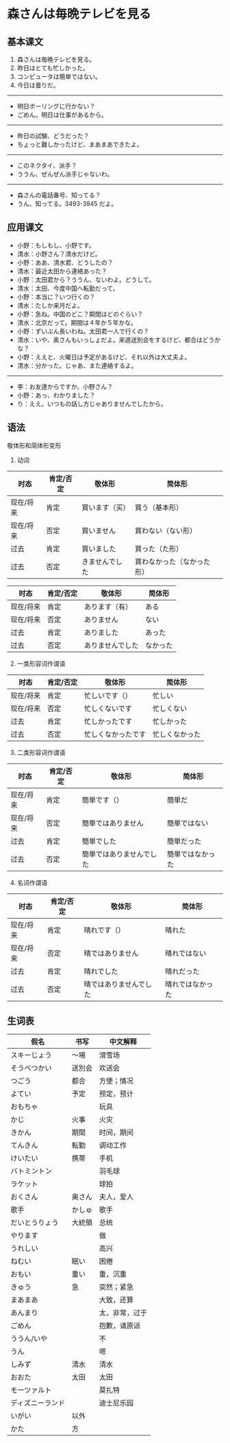 # 森さんは毎晩テレビを見る

## 基本课文

1. 森さんは毎晩テレビを見る。
2. 昨日はとても忙しかった。
3. コンピュータは簡単ではない。
4. 今日は曇りだ。

---

- 明日ボーリングに行かない？
- ごめん。明日は仕事があるから。

---

- 昨日の試験、どうだった？
- ちょっと難しかったけど、まあまあできたよ。

---

- このネクタイ、派手？
- ううん、ぜんぜん派手じゃないわ。

---

- 森さんの電話番号、知ってる？
- うん、知ってる。3493-3945 だよ。

## 应用课文

- 小野：もしもし、小野です。
- 清水：小野さん？清水だけど。
- 小野：ああ、清水君、どうしたの？
- 清水：最近太田から連絡あった？
- 小野：太田君から？ううん、ないわよ。どうして。
- 清水：太田、今度中国へ転勤だって。
- 小野：本当に？いつ行くの？
- 清水：たしか来月だよ。
- 小野：急ね。中国のどこ？期間はどのぐらい？
- 清水：北京だって。期間は４年か５年かな。
- 小野：ずいぶん長いわね。太田君一人で行くの？
- 清水：いや、奥さんもいっしょだよ。来週送別会をするけど、都合はどうかな？
- 小野：ええと、火曜日は予定があるけど、それ以外は大丈夫よ。
- 清水：分かった。じゃあ、また連絡するよ。

---

- 李：お友達からですか、小野さん？
- 小野：あっ、わかりました？
- り：ええ。いつもの話し方じゃありませんでしたから。

## 语法

敬体形和简体形变形

1. 动词

| 时态      | 肯定/否定 | 敬体形         | 简体形                     |
| --------- | --------- | -------------- | -------------------------- |
| 现在/将来 | 肯定      | 買います（买） | 買う（基本形）             |
| 现在/将来 | 否定      | 買いません     | 買わない（ない形）         |
| 过去      | 肯定      | 買いました     | 買った（た形）             |
| 过去      | 否定      | きませんでした | 買わなかった（なかった形） |

| 时态      | 肯定/否定 | 敬体形           | 简体形   |
| --------- | --------- | ---------------- | -------- |
| 现在/将来 | 肯定      | あります（有）   | ある     |
| 现在/将来 | 否定      | ありません       | ない     |
| 过去      | 肯定      | ありました       | あった   |
| 过去      | 否定      | ありませんでした | なかった |

2. 一类形容词作谓语

| 时态      | 肯定/否定 | 敬体形             | 简体形         |
| --------- | --------- | ------------------ | -------------- |
| 现在/将来 | 肯定      | 忙しいです（）     | 忙しい         |
| 现在/将来 | 否定      | 忙しくないです     | 忙しくない     |
| 过去      | 肯定      | 忙しかったです     | 忙しかった     |
| 过去      | 否定      | 忙しくなかったです | 忙しくなかった |

3. 二类形容词作谓语

| 时态      | 肯定/否定 | 敬体形                   | 简体形           |
| --------- | --------- | ------------------------ | ---------------- |
| 现在/将来 | 肯定      | 簡単です（）             | 簡単だ           |
| 现在/将来 | 否定      | 簡単ではありません       | 簡単ではない     |
| 过去      | 肯定      | 簡単でした               | 簡単だった       |
| 过去      | 否定      | 簡単ではありませんでした | 簡単ではなかった |

4. 名词作谓语

| 时态      | 肯定/否定 | 敬体形                 | 简体形           |
| --------- | --------- | ---------------------- | ---------------- |
| 现在/将来 | 肯定      | 晴れです（）           | 晴れた           |
| 现在/将来 | 否定      | 晴ではありません       | 晴れではない     |
| 过去      | 肯定      | 晴れでした             | 晴れだった       |
| 过去      | 否定      | 晴ではありませんでした | 晴れではなかった |

## 生词表

| 假名             | 书写   | 中文解释       |
| ---------------- | ------ | -------------- |
| スキーじょう     | ～場   | 滑雪场         |
| そうべつかい     | 送別会 | 欢送会         |
| つごう           | 都合   | 方便；情况     |
| よてい           | 予定   | 预定，预计     |
| おもちゃ         |        | 玩具           |
| かじ             | 火事   | 火灾           |
| きかん           | 期間   | 时间，期间     |
| てんきん         | 転勤   | 调动工作       |
| けいたい         | 携帯   | 手机           |
| バトミントン     |        | 羽毛球         |
| ラケット         |        | 球拍           |
| おくさん         | 奥さん | 夫人，爱人     |
| 歌手             | かしゅ | 歌手           |
| だいとうりょう   | 大統領 | 总统           |
| やります         |        | 做             |
| うれしい         |        | 高兴           |
| ねむい           | 眠い   | 困倦           |
| おもい           | 重い   | 重，沉重       |
| きゅう           | 急     | 突然；紧急     |
| まあまあ         |        | 大致，还算     |
| あんまり         |        | 太，非常，过于 |
| ごめん           |        | 抱歉，请原谅   |
| ううん/いや      |        | 不             |
| うん             |        | 嗯             |
| しみず           | 清水   | 清水           |
| おおた           | 太田   | 太田           |
| モーツァルト     |        | 莫扎特         |
| ディズニーランド |        | 迪士尼乐园     |
| いがい           | 以外   |                |
| かた             | 方     |                |
